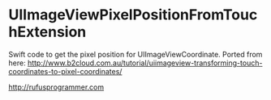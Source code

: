 # UIImageViewPixelPositionFromTouchExtension
Swift code to get the pixel position for  UIImageViewCoordinate. Ported from here: http://www.b2cloud.com.au/tutorial/uiimageview-transforming-touch-coordinates-to-pixel-coordinates/


http://rufusprogrammer.com
